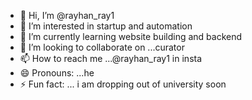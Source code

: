 - 👋 Hi, I’m @rayhan_ray1
- 👀 I’m interested in startup and automation
- 🌱 I’m currently learning website building and backend
- 💞️ I’m looking to collaborate on ...curator
- 📫 How to reach me ...@rayhan_ray1 in insta 
- 😄 Pronouns: ...he
- ⚡ Fun fact: ... i am dropping out of university soon

<!---
Curator100/Curator100 is a ✨ special ✨ repository because its `README.md` (this file) appears on your GitHub profile.
You can click the Preview link to take a look at your changes.
--->
